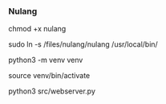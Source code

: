 ### Nulang

chmod +x nulang

sudo ln -s /files/nulang/nulang /usr/local/bin/

python3 -m venv venv

source venv/bin/activate

python3 src/webserver.py
